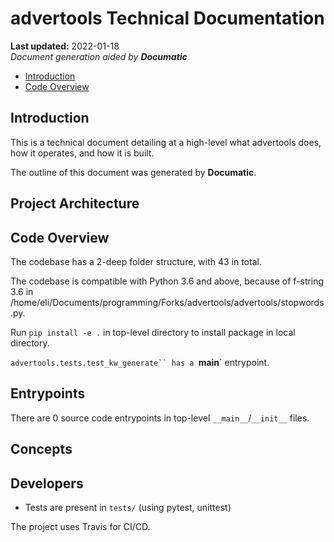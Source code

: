 # advertools Technical Documentation

**Last updated:** 2022-01-18\
_Document generation aided by **Documatic**_

<ENTER SHORT PROJECT DESCRIPTION>

* [Introduction](#introduction)
* [Code Overview](#code-overview)

## Introduction

This is a technical document detailing
        at a high-level
        what advertools does, how it operates,
        and how it is built.

The outline of this document was generated
        by **Documatic**.
<!---Documatic-section-group: arch-start--->


## Project Architecture


<!---Documatic-section-group: arch-end--->

<!---Documatic-section-group: helloworld-start--->


## Code Overview

The codebase has a 2-deep folder structure, with 43 in total.
<!---Documatic-section-helloworld: setup-start--->
The codebase is compatible with Python 3.6 and above, because of f-string 3.6 in /home/eli/Documents/programming/Forks/advertools/advertools/stopwords.py.

Run `pip install -e .` in top-level directory to install
package in local directory.




<!---Documatic-section-helloworld: setup-end--->
`advertools.tests.test_kw_generate`` has a `__main__` entrypoint.


<!---Documatic-section-helloworld: entrypoints-start--->


## Entrypoints

There are 0 source code entrypoints in top-level `__main__`/`__init__` files.


<!---Documatic-section-helloworld: entrypoints-end--->

<!---Documatic-section-group: concept-start--->
## Concepts
<!---Documatic-section-group: concept-end--->

<!---Documatic-section-group: helloworld-end--->

<!---Documatic-section-group: dev-start--->


## Developers
<!---Documatic-section-dev: setup-start--->
* Tests are present in `tests/` (using pytest, unittest)




<!---Documatic-section-dev: setup-end--->

<!---Documatic-section-dev: ci-start--->
The project uses Travis for CI/CD.


